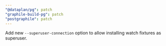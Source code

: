 ```yaml
---
"@dataplan/pg": patch
"graphile-build-pg": patch
"postgraphile": patch
---
```


Add new `--superuser-connection` option to allow installing watch fixtures as
superuser.
